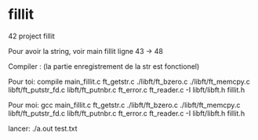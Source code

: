 # fillit
42 project fillit

Pour avoir la string, voir main fillit ligne 43 -> 48


Compiler : (la partie enregistrement de la str est fonctionel)

Pour toi:
compile main_fillit.c ft_getstr.c ./libft/ft_bzero.c ./libft/ft_memcpy.c libft/ft_putstr_fd.c libft/ft_putnbr.c ft_error.c ft_reader.c -I libft/libft.h fillit.h

Pour moi:
gcc main_fillit.c ft_getstr.c ./libft/ft_bzero.c ./libft/ft_memcpy.c libft/ft_putstr_fd.c libft/ft_putnbr.c ft_error.c ft_reader.c -I libft/libft.h fillit.h

lancer:
./a.out test.txt
